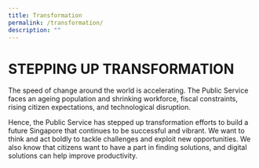 ```yaml
---
title: Transformation
permalink: /transformation/
description: ""
---
```

# STEPPING UP  TRANSFORMATION

The speed of change around the world is accelerating. The Public Service faces an ageing population and shrinking workforce, fiscal constraints, rising citizen expectations, and technological disruption.  
  
Hence, the Public Service has stepped up transformation efforts to build a future Singapore that continues to be successful and vibrant. We want to think and act boldly to tackle challenges and exploit new opportunities. We also know that citizens want to have a part in finding solutions, and digital solutions can help improve productivity.


